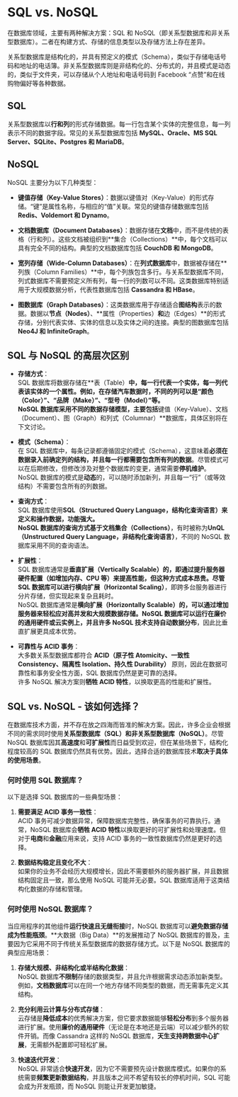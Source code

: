 # SQL vs. NoSQL  
在数据库领域，主要有两种解决方案：SQL 和 NoSQL（即关系型数据库和非关系型数据库）。二者在构建方式、存储的信息类型以及存储方法上存在差异。  

关系型数据库是结构化的，并具有预定义的模式（Schema），类似于存储电话号码和地址的电话簿。非关系型数据库则是非结构化的、分布式的，并且模式是动态的，类似于文件夹，可以存储从个人地址和电话号码到 Facebook “点赞”和在线购物偏好等各种数据。  

## SQL  
关系型数据库以**行和列**的形式存储数据。每一行包含某个实体的完整信息，每一列表示不同的数据字段。常见的关系型数据库包括 **MySQL、Oracle、MS SQL Server、SQLite、Postgres 和 MariaDB**。  

## NoSQL  
NoSQL 主要分为以下几种类型：  

- **键值存储（Key-Value Stores）**：数据以键值对（Key-Value）的形式存储。“键”是属性名称，与相应的“值”关联。常见的键值存储数据库包括 **Redis、Voldemort 和 Dynamo**。  

- **文档数据库（Document Databases）**：数据存储在**文档**中，而不是传统的表格（行和列）。这些文档被组织到**集合（Collections）**中，每个文档可以具有完全不同的结构。典型的文档数据库包括 **CouchDB 和 MongoDB**。  

- **宽列存储（Wide-Column Databases）**：在**列式数据库**中，数据被存储在**列族（Column Families）**中，每个列族包含多行。与关系型数据库不同，列式数据库不需要预定义所有列，每一行的列数可以不同。这类数据库特别适用于大规模数据分析，代表性数据库包括 **Cassandra 和 HBase**。  

- **图数据库（Graph Databases）**：这类数据库用于存储适合**图结构**表示的数据。数据以**节点（Nodes）**、**属性（Properties）**和**边（Edges）**的形式存储，分别代表实体、实体的信息以及实体之间的连接。典型的图数据库包括 **Neo4J 和 InfiniteGraph**。

## SQL 与 NoSQL 的高层次区别  

- **存储方式**：  
  SQL 数据库将数据存储在**表（Table）**中，每一行代表一个实体，每一列代表该实体的一个属性。例如，在存储汽车数据时，不同的列可以是“颜色（Color）”、“品牌（Make）”、“型号（Model）”等。  
  NoSQL 数据库采用不同的数据存储模型，主要包括**键值（Key-Value）、文档（Document）、图（Graph）和列式（Columnar）**数据库，具体区别将在下文讨论。  

- **模式（Schema）**：  
  在 SQL 数据库中，每条记录都遵循固定的模式（Schema），这意味着**必须在数据录入前确定列的结构，并且每一行都需要包含所有列的数据**。尽管模式可以在后期修改，但修改涉及对整个数据库的变更，通常需要**停机维护**。  
  NoSQL 数据库的模式是**动态**的，可以随时添加新列，并且每一“行”（或等效结构）不需要包含所有的列数据。  

- **查询方式**：  
  SQL 数据库使用**SQL（Structured Query Language，结构化查询语言）**来定义和操作数据，功能强大。  
  NoSQL 数据库的查询方式基于**文档集合（Collections）**，有时被称为**UnQL（Unstructured Query Language，非结构化查询语言）**，不同的 NoSQL 数据库采用不同的查询语法。  

- **扩展性**：  
  SQL 数据库通常是**垂直扩展（Vertically Scalable）**的，即通过提升服务器硬件配置（如增加内存、CPU 等）来提高性能，但这种方式成本昂贵。尽管 SQL 数据库可以进行**横向扩展（Horizontal Scaling）**，即跨多台服务器进行分片存储，但实现起来复杂且耗时。  
  NoSQL 数据库通常是**横向扩展（Horizontally Scalable）**的，可以通过增加服务器来轻松应对高并发和大规模数据存储。NoSQL 数据库可以运行在廉价的通用硬件或云实例上，并且许多 NoSQL 技术支持**自动数据分布**，因此比垂直扩展更具成本优势。  

- **可靠性与 ACID 事务**：  
  大多数关系型数据库都符合 **ACID（原子性 Atomicity、一致性 Consistency、隔离性 Isolation、持久性 Durability）** 原则，因此在数据可靠性和事务安全性方面，SQL 数据库仍然是更可靠的选择。  
  许多 NoSQL 解决方案则**牺牲 ACID 特性**，以换取更高的性能和扩展性。

## SQL vs. NoSQL - 该如何选择？  

在数据库技术方面，并不存在放之四海而皆准的解决方案。因此，许多企业会根据不同的需求同时使用**关系型数据库（SQL）**和**非关系型数据库（NoSQL）**。尽管 NoSQL 数据库因其**高速度**和**可扩展性**而日益受到欢迎，但在某些场景下，结构化程度较高的 SQL 数据库仍然具有优势。因此，选择合适的数据库技术**取决于具体的使用场景**。  

### 何时使用 SQL 数据库？  
以下是选择 SQL 数据库的一些典型场景：  
1. **需要满足 ACID 事务一致性**：  
   ACID 事务可减少数据异常，保障数据库完整性，确保事务的可靠执行。通常，NoSQL 数据库会**牺牲 ACID 特性**以换取更好的可扩展性和处理速度。但对于**电商**和**金融**应用来说，支持 ACID 事务的一致性数据库仍然是更好的选择。  
   
2. **数据结构稳定且变化不大**：  
   如果你的业务不会经历大规模增长，因此不需要额外的服务器扩展，并且数据结构固定且一致，那么使用 NoSQL 可能并无必要。SQL 数据库适用于这类结构化数据的存储和管理。  

### 何时使用 NoSQL 数据库？  
当应用程序的其他组件**运行快速且无缝衔接**时，NoSQL 数据库可以**避免数据存储成为性能瓶颈**。**大数据（Big Data）**的发展推动了 NoSQL 数据库的普及，主要因为它采用不同于传统关系型数据库的数据存储方式。以下是 NoSQL 数据库的典型应用场景：  

1. **存储大规模、非结构化或半结构化数据**：  
   NoSQL 数据库**不限制**存储的数据类型，并且允许根据需求动态添加新类型。例如，**文档数据库**可以在同一个地方存储不同类型的数据，而无需事先定义其结构。  

2. **充分利用云计算与分布式存储**：  
   云存储是**降低成本**的优秀解决方案，但它要求数据能够**轻松分布**到多个服务器进行扩展。使用**廉价的通用硬件**（无论是在本地还是云端）可以减少额外的软件开销。而像 Cassandra 这样的 NoSQL 数据库，**天生支持跨数据中心扩展**，无需额外配置即可轻松扩展。  

3. **快速迭代开发**：  
   NoSQL 非常适合**快速开发**，因为它不需要预先设计数据库模式。如果你的系统需要**频繁更新数据结构**，并且版本之间不希望有较长的停机时间，SQL 可能会成为开发瓶颈，而 NoSQL 则能让开发更加敏捷。
   